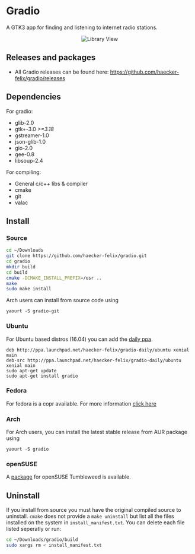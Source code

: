# Gradio
A GTK3 app for finding and listening to internet radio stations.

<p align="center">
  <img alt="Library View" src="http://i.imgur.com/AN4df36.png" />
</p>

## Releases and packages
- All Gradio releases can be found here: https://github.com/haecker-felix/gradio/releases

## Dependencies
For gradio:
* glib-2.0
* gtk+-3.0 _>=3.18_
* gstreamer-1.0
* json-glib-1.0
* gio-2.0
* gee-0.8
* libsoup-2.4

For compiling:
* General c/c++ libs & compiler
* cmake
* git
* valac

## Install
### Source
```bash
cd ~/Downloads
git clone https://github.com/haecker-felix/gradio.git
cd gradio
mkdir build
cd build
cmake -DCMAKE_INSTALL_PREFIX=/usr ..
make
sudo make install
```
Arch users can install from source code using 
```
yaourt -S gradio-git
```

### Ubuntu
For Ubuntu based distros (16.04) you can add the [daily ppa](https://code.launchpad.net/~haecker-felix/+archive/ubuntu/gradio-daily).
```
deb http://ppa.launchpad.net/haecker-felix/gradio-daily/ubuntu xenial main
deb-src http://ppa.launchpad.net/haecker-felix/gradio-daily/ubuntu xenial main
sudo apt-get update
sudo apt-get install gradio
```

### Fedora
For fedora is a copr available. For more information [click here](https://copr.fedorainfracloud.org/coprs/heikoada/gradio/)

### Arch
For Arch users, you can install the latest stable release from AUR package using 
```
yaourt -S gradio
```

### openSUSE
A [package](https://software.opensuse.org/package/gradio) for openSUSE Tumbleweed is available.

## Uninstall
If you install from source you must have the original compiled source to uninstall. `cmake` does not provide a `make uninstall` but list all the files installed on the system in `install_manifest.txt`. You can delete each file listed seperatly or run:
```bash
cd ~/Downloads/gradio/build
sudo xargs rm < install_manifest.txt
```


